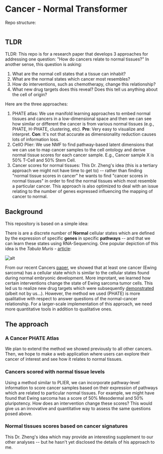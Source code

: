 # Cancer - Normal Transformer

Repo structure:

```

```


## TLDR

TLDR: This repo is for a research paper that develops 3 approaches for addressing one question: "How do cancers relate to normal tissues?" In another sense, this question is asking:

1. What are the normal cell states that a tissue can inhabit?
2. What are the normal states which cancer most resembles?
3. How do interventions, such as chemotherapy, change this relationship?
4. What new drug targets does this reveal? Does this tell us anything about the cell of origin?

Here are the three approaches:

1. PHATE atlas: We use manifold learning approaches to embed normal tissues and cancers in a low-dimensional space and then we can see how similar or different the cancer is from various normal tissues (e.g., PHATE, H-PHATE, clustering, etc). **Pro**: Very easy to visualize and interpret. **Con**: It's not that accurate as dimensionality reduction causes lots of information loss.
2. CellO Plier: We use NMF to find pathway-based latent dimensions that we can use to map cancer samples to the cell ontology and derive normal tissue scores for each cancer sample. E.g., Cancer sample X is 50% T-Cell and 50% Stem Cell. 
3. Cancer scores for normal tissues: This Dr. Zheng's idea (this is a tertiary approach we might not have time to get to) -- rather than finding "normal tissue scores in cancer" he wants to find "cancer scores in normal tissues" in order to find the normal tissues which most resemble a particular cancer. This approach is also optimized to deal with an issue relating to the number of genes expressed influencing the mapping of cancer to normal. 

## Background

This repository is based on a simple idea:

There is are a discrete number of **Normal** cellular states which are defined by the expression of specific **genes** in specific **pathways** -- and that we can learn these states using RNA-Sequencing. One popular depiction of this idea is the *Tabula Muris* - [article](https://www.nature.com/articles/s41586-018-0590-4):

![alt](https://ds.czbiohub.org/images/Introduction/facs_tsne_by_tissue.png)

From our recent Cancers [paper](https://www.mdpi.com/2072-6694/12/4/948), we showed that at least one cancer (Ewing sarcoma) has a cellular state which is similar to the cellular states found during normal embryonic development. More improtant, we learned how certain interventions change the state of Ewing sarcoma tumor cells. This led us to realize new drug targets which were subsequently [demonstrated](https://www.nature.com/articles/s41389-020-00294-8) (albeit not by us...). However, the method we used (PHATE) is more qualitative with respect to answer questions of the normal-cancer relationship. For a larger-scale implementation of this approach, we need more quantitative tools in addition to qualitative ones. 

## The approach

### A Cancer PHATE Atlas

We plan to extend the method we showed previously to all other cancers. Then, we hope to make a web application where users can explore their cancer of interest and see how it relates to normal tissues. 

### Cancers scored with normal tissue levels

Using a method similar to PLIER, we can incorporate pathway-level information to score cancer samples based on their expression of pathways which are related to particular normal tissues. For example, we might have found that Ewing sarcoma has a score of 50% Mesodermal and 50% pluripotency. How does an intervention change these scores? This would give us an innovative and quantitative way to assess the same questions posed above. 

### Normal tissues scores based on cancer signatures

This Dr. Zheng's idea which may provide an interesting supplement to our other analyses -- but he hasn't yet disclosed the details of his approach to me. 



